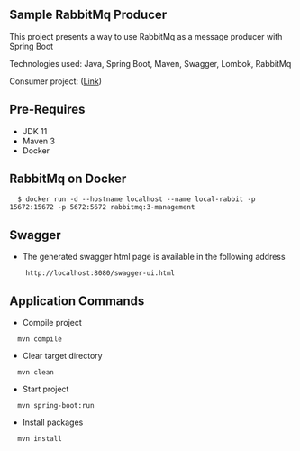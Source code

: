 ## Sample RabbitMq Producer
This project presents a way to use RabbitMq as a message producer with Spring Boot

Technologies used: Java, Spring Boot, Maven, Swagger, Lombok, RabbitMq

Consumer project: ([Link](https://github.com/ronaldofjc/spring-rabbit-consumer))


## Pre-Requires

- JDK 11
- Maven 3
- Docker 

## RabbitMq on Docker
```shell script
  $ docker run -d --hostname localhost --name local-rabbit -p 15672:15672 -p 5672:5672 rabbitmq:3-management
```

## Swagger
- The generated swagger html page is available in the following address
```
    http://localhost:8080/swagger-ui.html
```

## Application Commands

- Compile project
```shell script
  mvn compile
```

- Clear target directory
```shell script
  mvn clean
```

- Start project
```shell script
  mvn spring-boot:run
```
  
- Install packages
```shell script
  mvn install
```